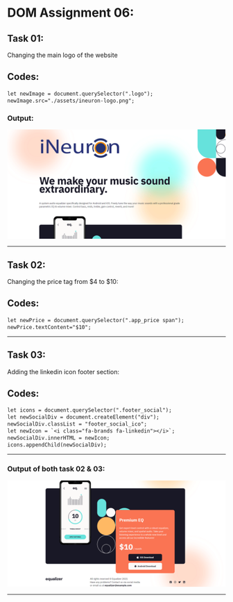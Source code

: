 # DOM Assignment 06:

## Task 01:

Changing the main logo of the website

## Codes:

    let newImage = document.querySelector(".logo");
    newImage.src="./assets/ineuron-logo.png";

### Output:

![output](./task1Output.png)

---

## Task 02:

Changing the price tag from $4 to $10:

## Codes:

    let newPrice = document.querySelector(".app_price span");
    newPrice.textContent="$10";

---

## Task 03:

Adding the linkedin icon footer section:

## Codes:

    let icons = document.querySelector(".footer_social");
    let newSocialDiv = document.createElement("div");
    newSocialDiv.classList = "footer_social_ico";
    let newIcon = `<i class="fa-brands fa-linkedin"></i>`;
    newSocialDiv.innerHTML = newIcon;
    icons.appendChild(newSocialDiv);

---

### Output of both task 02 & 03:

![output](./task2Output.png)

---
